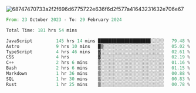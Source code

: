 ![68747470733a2f2f696d6775722e636f6d2f577a41643231632e706e67](https://github.com/koreoxy/koreoxy/assets/73381115/a29b30a2-7b86-4bf1-a3b8-5e7cb8eb1ab0)




<!--START_SECTION:waka-->

```rust
From: 23 October 2023 - To: 29 February 2024

Total Time: 181 hrs 54 mins

JavaScript         145 hrs 14 mins ████████████████████░░░░░   79.48 %
Astro              9 hrs 10 mins   █▒░░░░░░░░░░░░░░░░░░░░░░░   05.02 %
TypeScript         4 hrs 46 mins   ▓░░░░░░░░░░░░░░░░░░░░░░░░   02.61 %
CSS                4 hrs           ▓░░░░░░░░░░░░░░░░░░░░░░░░   02.19 %
C++                2 hrs 6 mins    ▒░░░░░░░░░░░░░░░░░░░░░░░░   01.16 %
Bash               2 hrs 6 mins    ▒░░░░░░░░░░░░░░░░░░░░░░░░   01.15 %
Markdown           1 hr 36 mins    ▒░░░░░░░░░░░░░░░░░░░░░░░░   00.88 %
SQL                1 hr 30 mins    ▒░░░░░░░░░░░░░░░░░░░░░░░░   00.83 %
Rust               1 hr 25 mins    ▒░░░░░░░░░░░░░░░░░░░░░░░░   00.78 %
```

<!--END_SECTION:waka-->
